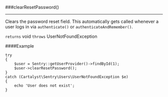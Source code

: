 <a id="clearResetPassword"></a>
###clearResetPassword()

----------

Clears the password reset field. This automatically gets called whenever a user logs in via `authenticate()` or `authenticateAndRemember()`.

`returns` void
`throws`  UserNotFoundException

####Example

	try
	{
		$user = Sentry::getUserProvider()->findById(1);
		$user->clearResetPassword();
	}
	catch (Cartalyst\Sentry\Users\UserNotFoundException $e)
	{
		echo 'User does not exist';
	}
